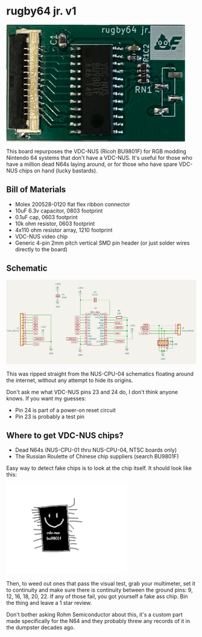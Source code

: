 # rugby64 jr. v1

![](rugby64jr.jpg)

This board repurposes the VDC-NUS (Ricoh BU9801F) for RGB modding Nintendo 64 systems that don't have a VDC-NUS.
It's useful for those who have a million dead N64s laying around, or for those who have spare VDC-NUS chips on hand (lucky bastards).

## Bill of Materials

* Molex 200528-0120 flat flex ribbon connector 
* 10uF 6.3v capacitor, 0803 footprint
* 0.1uF cap, 0603 footprint
* 10k ohm resistor, 0603 footprint
* 4x110 ohm resistor array, 1210 footprint
* VDC-NUS video chip
* Generic 4-pin 2mm pitch vertical SMD pin header (or just solder wires directly to the board)

## Schematic

![](schematic.png)

This was ripped straight from the NUS-CPU-04 schematics floating around the internet, without any attempt to hide its origins.

Don't ask me what VDC-NUS pins 23 and 24 do, I don't think anyone knows. If you want my guesses:
* Pin 24 is part of a power-on reset circuit
* Pin 23 is probably a test pin

## Where to get VDC-NUS chips?

- Dead N64s (NUS-CPU-01 thru NUS-CPU-04, NTSC boards only)
- The Russian Roulette of Chinese chip suppliers (search BU9801F)

Easy way to detect fake chips is to look at the chip itself. It should look like this:

![](vdcnus.png)

Then, to weed out ones that pass the visual test, grab your multimeter, set it to continuity and make
sure there is continuity between the ground pins: 9, 12, 16, 18, 20, 22. If any of those fail,
you got yourself a fake ass chip. Bin the thing and leave a 1 star review.

Don't bother asking Rohm Semiconductor about this, it's a custom part made specifically for the N64 and they
probably threw any records of it in the dumpster decades ago.